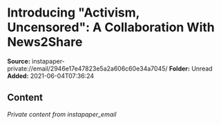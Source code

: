 # Introducing "Activism, Uncensored": A Collaboration With News2Share

**Source:** instapaper-private://email/2946e17e47823e5a2a606c60e34a7045/
**Folder:** Unread
**Added:** 2021-06-04T07:36:24




## Content
*Private content from instapaper_email*
